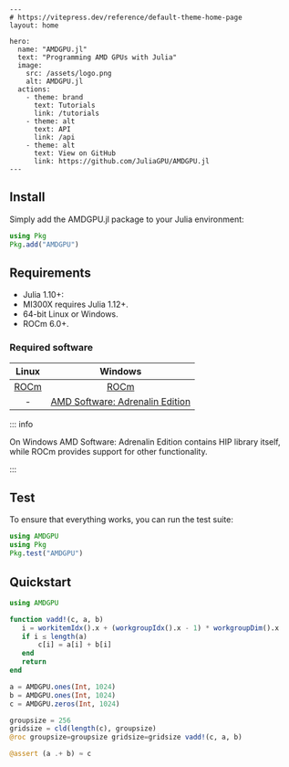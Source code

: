 ```@raw html
---
# https://vitepress.dev/reference/default-theme-home-page
layout: home

hero:
  name: "AMDGPU.jl"
  text: "Programming AMD GPUs with Julia"
  image:
    src: /assets/logo.png
    alt: AMDGPU.jl
  actions:
    - theme: brand
      text: Tutorials
      link: /tutorials
    - theme: alt
      text: API
      link: /api
    - theme: alt
      text: View on GitHub
      link: https://github.com/JuliaGPU/AMDGPU.jl
---
```

## Install

Simply add the AMDGPU.jl package to your Julia environment:

```julia
using Pkg
Pkg.add("AMDGPU")
```

## Requirements

- Julia 1.10+:
- MI300X requires Julia 1.12+.
- 64-bit Linux or Windows.
- ROCm 6.0+.

### Required software

|Linux|Windows|
|:---:|:---:|
|[ROCm](https://rocm.docs.amd.com/en/latest/deploy/linux/quick_start.html)|[ROCm](https://rocm.docs.amd.com/en/latest/deploy/windows/quick_start.html)|
|-|[AMD Software: Adrenalin Edition](https://www.amd.com/en/technologies/software)|

::: info

On Windows AMD Software: Adrenalin Edition contains HIP library itself,
while ROCm provides support for other functionality.

:::

## Test

To ensure that everything works, you can run the test suite:

```julia
using AMDGPU
using Pkg
Pkg.test("AMDGPU")
```

## Quickstart

```julia
using AMDGPU

function vadd!(c, a, b)
   i = workitemIdx().x + (workgroupIdx().x - 1) * workgroupDim().x
   if i ≤ length(a)
       c[i] = a[i] + b[i]
   end
   return
end

a = AMDGPU.ones(Int, 1024)
b = AMDGPU.ones(Int, 1024)
c = AMDGPU.zeros(Int, 1024)

groupsize = 256
gridsize = cld(length(c), groupsize)
@roc groupsize=groupsize gridsize=gridsize vadd!(c, a, b)

@assert (a .+ b) ≈ c
```
